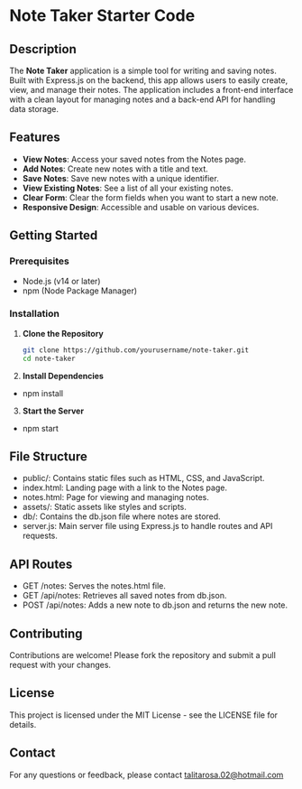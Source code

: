 # Note Taker Starter Code


## Description

The **Note Taker** application is a simple tool for writing and saving notes. Built with Express.js on the backend, this app allows users to easily create, view, and manage their notes. The application includes a front-end interface with a clean layout for managing notes and a back-end API for handling data storage.

## Features

- **View Notes**: Access your saved notes from the Notes page.
- **Add Notes**: Create new notes with a title and text.
- **Save Notes**: Save new notes with a unique identifier.
- **View Existing Notes**: See a list of all your existing notes.
- **Clear Form**: Clear the form fields when you want to start a new note.
- **Responsive Design**: Accessible and usable on various devices.

## Getting Started

### Prerequisites

- Node.js (v14 or later)
- npm (Node Package Manager)

### Installation

1. **Clone the Repository**

   ```bash
   git clone https://github.com/yourusername/note-taker.git
   cd note-taker

2. **Install Dependencies**

- npm install

3. **Start the Server**
- npm start

## File Structure
- public/: Contains static files such as HTML, CSS, and JavaScript.
- index.html: Landing page with a link to the Notes page.
- notes.html: Page for viewing and managing notes.
- assets/: Static assets like styles and scripts.
- db/: Contains the db.json file where notes are stored.
- server.js: Main server file using Express.js to handle routes and API requests.

## API Routes
- GET /notes: Serves the notes.html file.
- GET /api/notes: Retrieves all saved notes from db.json.
- POST /api/notes: Adds a new note to db.json and returns the new note.


## Contributing
Contributions are welcome! Please fork the repository and submit a pull request with your changes.

## License
This project is licensed under the MIT License - see the LICENSE file for details.

## Contact
For any questions or feedback, please contact talitarosa.02@hotmail.com

